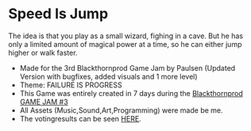 # Speed Is Jump

The idea is that you play as a small wizard, fighing in a cave. But he has only a limited amount of magical power at a time, so he can either jump higher or walk faster.

- Made for the 3rd Blackthornprod Game Jam by Paulsen (Updated Version with bugfixes, added visuals and 1 more level)
- Theme: FAILURE IS PROGRESS
- This Game was entirely created in 7 days during the [Blackthornprod GAME JAM #3](https://itch.io/jam/blackthornprod-game-jam-3)
- All Assets (Music,Sound,Art,Programming) were made be me.
- The votingresults can be seen [HERE](https://itch.io/jam/blackthornprod-game-jam-3/rate/900110).
